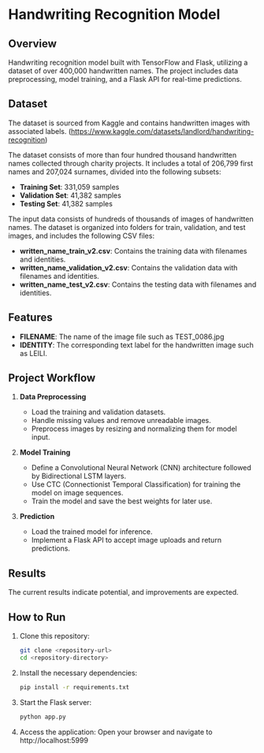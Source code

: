 # Handwriting Recognition Model

## Overview
Handwriting recognition model built with TensorFlow and Flask, utilizing a dataset of over 400,000 handwritten names. The project includes data preprocessing, model training, and a Flask API for real-time predictions.

## Dataset
The dataset is sourced from Kaggle and contains handwritten images with associated labels.  (https://www.kaggle.com/datasets/landlord/handwriting-recognition)

The dataset consists of more than four hundred thousand handwritten names collected through charity projects. It includes a total of 206,799 first names and 207,024 surnames, divided into the following subsets:

- **Training Set**: 331,059 samples
- **Validation Set**: 41,382 samples
- **Testing Set**: 41,382 samples

The input data consists of hundreds of thousands of images of handwritten names. The dataset is organized into folders for train, validation, and test images, and includes the following CSV files:

- **written_name_train_v2.csv**: Contains the training data with filenames and identities.
- **written_name_validation_v2.csv**: Contains the validation data with filenames and identities.
- **written_name_test_v2.csv**: Contains the testing data with filenames and identities.

## Features
- **FILENAME**: The name of the image file such as TEST_0086.jpg
- **IDENTITY**: The corresponding text label for the handwritten image such as LEILI.

## Project Workflow

1. **Data Preprocessing**
   - Load the training and validation datasets.
   - Handle missing values and remove unreadable images.
   - Preprocess images by resizing and normalizing them for model input.

2. **Model Training**
   - Define a Convolutional Neural Network (CNN) architecture followed by Bidirectional LSTM layers.
   - Use CTC (Connectionist Temporal Classification) for training the model on image sequences.
   - Train the model and save the best weights for later use.

3. **Prediction**
   - Load the trained model for inference.
   - Implement a Flask API to accept image uploads and return predictions.


## Results

The current results indicate potential, and improvements are expected.

## How to Run

1. Clone this repository:
   ```bash
   git clone <repository-url>
   cd <repository-directory>
2. Install the necessary dependencies:
   ```bash
   pip install -r requirements.txt
3. Start the Flask server:
   ```bash
   python app.py
4. Access the application: Open your browser and navigate to http://localhost:5999
